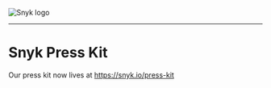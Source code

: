 ![Snyk logo](https://res.cloudinary.com/snyk/image/upload/v1470745391/logo/snyk-print.svg) 

***

# Snyk Press Kit

Our press kit now lives at https://snyk.io/press-kit
